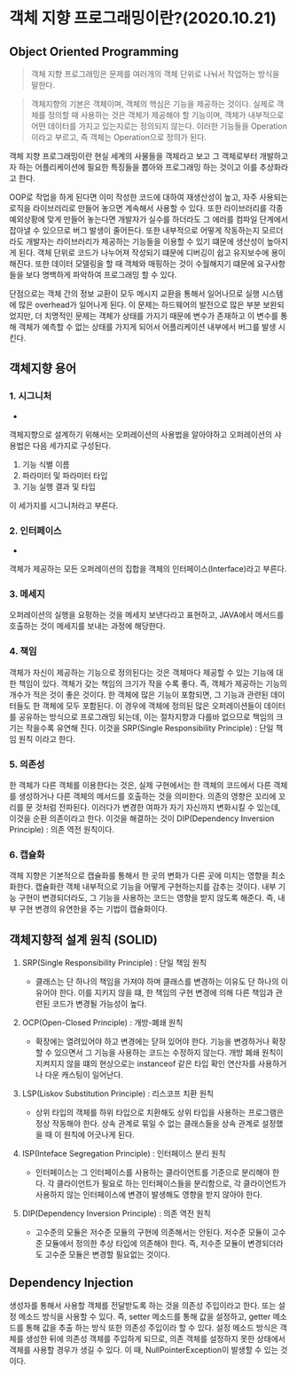 # 객체 지향 프로그래밍이란?(2020.10.21)

## Object Oriented Programming

 > 객체 지향 프로그래밍은 문제를 여러개의 객체 단위로 나눠서 작업하는 방식을 말한다. 
 
 > 객체지향의 기본은 객체이며, 객체의 핵심은 기능을 제공하는 것이다. 실제로 객체를 정의할 때 사용하는 것은 객체가 제공해야 할 기능이며, 객체가 내부적으로 어떤 데이터를 가지고 있는지로는 정의되지 않는다. 이러한 기능들을 Operation이라고 부르고, 즉 객체는 Operation으로 정의가 된다.   
 
 객체 지향 프로그래밍이란 현실 세계의 사물들을 객체라고 보고 그 객체로부터 개발하고자 하는 어플리케이션에 필요한 특징들을 뽑아와 프로그래밍 하는 것이고 이를 추상화라고 한다.
 
 OOP로 작업을 하게 된다면 이미 작성한 코드에 대하여 재생산성이 높고, 자주 사용되는 로직을 라이브러리로 만들어 놓으면 계속해서 사용할 수 있다. 또한 라이브러리를 각종 예외상황에 맞게 만들어 놓는다면 개발자가 실수를 하더라도 그 에러를 컴파일 단계에서 잡아낼 수 있으므로 버그 발생이 줄어든다. 또한 내부적으로 어떻게 작동하는지 모르더라도 개발자는 라이브러리가 제공하는 기능들을 이용할 수 있기 떄문에 생산성이 높아지게 된다. 객체 단위로 코드가 나누어져 작성되기 떄문에 디버깅이 쉽고 유지보수에 용이해진다. 또한 데이터 모델링을 할 때 객체와 매핑하는 것이 수월해지기 떄문에 요구사항들을 보다 명백하게 파악하여 프로그래밍 할 수 있다. 
 
 단점으로는 객체 간의 정보 교환이 모두 메시지 교환을 통해서 일어나므로 실행 시스템에 많은 overhead가 일어나게 된다. 이 문제는 하드웨어의 발전으로 많은 부분 보완되었지만, 더 치명적인 문제는 객체가 상태를 가지기 때문에 변수가 존재하고 이 변수를 통해 객체가 예측할 수 없는 상태를 가지게 되어서 어플리케이션 내부에서 버그를 발생 시킨다. 
 
## 객체지향 용어

### 1. 시그니처
-
객체지향으로 설계하기 위해서는 오퍼레이션의 사용법을 알아야하고 오퍼레이션의 샤용법은 다음 세가지로 구성된다. 

1. 기능 식별 이름
2. 파라미터 및 파라미터 타입
3. 기능 실행 결과 및 타입

이 세가지를 시그니처라고 부른다.

### 2. 인터페이스 
-
객체가 제공하는 모든 오퍼레이션의 집합을 객체의 인터페이스(Interface)라고 부른다. 

### 3. 메세지 
오퍼레이션의 실행을 요펑하는 것을 메세지 보낸다라고 표현하고, JAVA에서 메서드를 호출하는 것이 메세지를 보내는 과정에 해당한다. 

### 4. 책임 
 객체가 자신이 제공하는 기능으로 정의된다는 것은 객체마다 제공할 수 있는 기능에 대한 책임이 있다. 객체가 갖는 책임의 크기가 작을 수록 좋다. 
 즉, 객체가 제공하는 기능의 개수가 적은 것이 좋은 것이다. 한 객체에 많은 기능이 포함되면, 그 기능과 관련된 데이터들도 한 객체에 모두 포함된다. 이 경우에 객체에 정의된 많은 오퍼레이션들이 데이터를 공유하는 방식으로 프로그래밍 되는데, 이는 절차지향과 다를바 없으므로 책임의 크기는 작을수록 유연해 진다. 이것을  SRP(Single Responsibility Principle) : 단일 책임 원칙 이라고 한다. 
 
###  5. 의존성 
한 객체가 다른 객체를 이용한다는 것은, 실제 구현에서는 한 객체의 코드에서 다른 객체를 생성하거나 다른 객체의 메서드를 호출하는 것을 의미한다. 의존의 영향은 꼬리에 꼬리를 문 것처럼 전파된다. 이러다가 변경한 여파가 자기 자신까지 변화시킬 수 있는데, 이것을 순환 의존이라고 한다. 이것을 해결하는 것이 DIP(Dependency Inversion Principle) : 의존 역전 원칙이다. 


### 6. 캡슐화 
객체 지향은 기본적으로 캡슐화를 통해서 한 곳의 변화가 다른 곳에 미치는 영향을 최소화한다. 캡슐화란 객체 내부적으로 기능을 어떻게 구현하는지를 감추는 것이다. 내부 기능 구현이 변경되더라도, 그 기능을 사용하는 코드는 영향을 받지 않도록 해준다. 즉, 내부 구현 변경의 유연한을 주는 기법이 캡슐화이다.  

 
## 객체지향적 설계 원칙 (SOLID)
 
 1. SRP(Single Responsibility Principle) : 단일 책임 원칙 
 	 - 클래스는 단 하나의 책임을 가져야 하며 클래스를 변경하는 이유도 단 하나의 이유어야 한다.  이를 지키지 않을 떄, 한 책임의 구현 변경에 의해 다른 책임과 관련된 코드가 변경될 가능성이 높다. 


2.  OCP(Open-Closed Principle) : 개방-폐쇄 원칙 
	- 확장에는 열려있어야 하고 변경에는 닫혀 있어야 한다.  기능을 변경하거나 확장할 수 있으면서 그 기능을 사용하는 코드는 수정하지 않는다. 개방 폐쇄 원칙이 지켜지지 않을 떄의 현상으로는 instanceof 같은 타입 확인 연산자를 사용하거나 다운 캐스팅이 일어난다.

3. LSP(Liskov Substitution Principle) : 리스코프 치환 원칙 
	-  상위 타입의 객체를 하위 타입으로 치환해도 상위 타입을 사용하는 프로그램은 정상 작동해야 한다. 상속 관계로 묶일 수 없는 클래스들을 상속 관계로 설정했을 때 이 원칙에 어긋나게 된다. 

4. ISP(Inteface Segregation Principle) : 인터페이스 분리 원칙
	- 인터페이스는 그 인터페이스를 사용하는 클라이언트를 기준으로 분리해야 한다. 각 클라이언트가 필요로 하는 인터페이스들을 분리함으로, 각 클라이언트가 사용하지 않는 인터페이스에 변경이 발생해도 영향을 받지 않아야 한다. 

5. DIP(Dependency Inversion Principle) : 의존 역전 원칙
	- 고수준의 모듈은 저수준 모듈의 구현에 의존해서는 안된다.  저수준 모듈이 고수준 모듈에서 정의한 추상 타입에 의존해야 한다. 즉, 저수준 모듈이 변경되더라도 고수준 모듈은 변경할 필요없는 것이다. 


## Dependency Injection 
생성자를 통해서 사용할 객체를 전달받도록 하는 것을 의존성 주입이라고 한다. 또는 설정 메소드 방식을 사용할 수 있다. 즉, setter 메소드를 통해 값을 설정하고, getter 메소드를 통해 값을 추출 하는 방식 또한 의존성 주입이라 할 수 있다. 
설정 메소드 방식은 객체를 생성한 뒤에 의존성 객체를 주입하게 되므로, 의존 객체를 설정하지 못한 상태에서 객체를 사용할 경우가 생길 수 있다. 이 때, NullPointerException이 발생할 수 있는 것이다. 
	
 